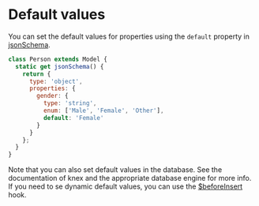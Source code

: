 # Default values

You can set the default values for properties using the `default` property in [jsonSchema](/api/model/static-properties.html#static-jsonschema).


```js
class Person extends Model {
  static get jsonSchema() {
    return {
      type: 'object',
      properties: {
        gender: {
          type: 'string',
          enum: ['Male', 'Female', 'Other'],
          default: 'Female'
        }
      }
    };
  }
}
```

Note that you can also set default values in the database. See the documentation of knex and the appropriate database engine for more info. If you need to se dynamic default values, you can use the [$beforeInsert](/api/model/instance-methods.html#beforeinsert) hook.
